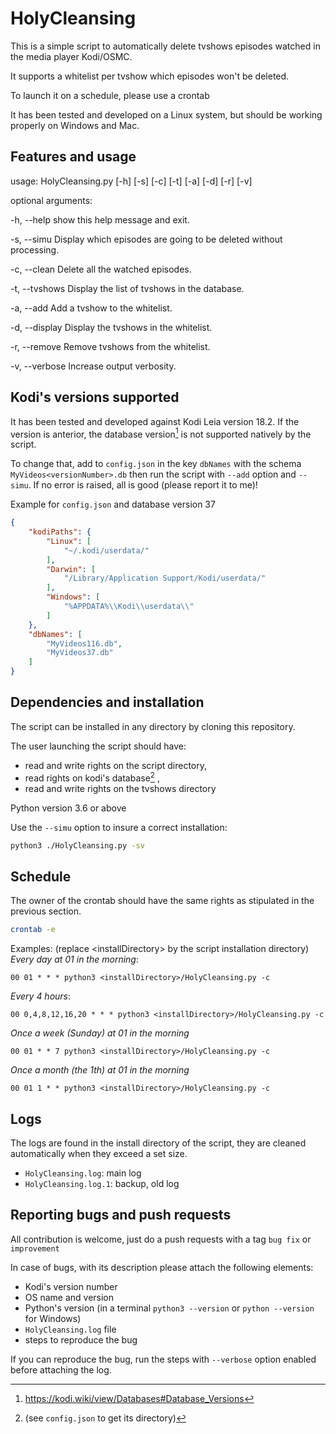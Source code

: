 # HolyCleansing

This is a simple script to automatically delete tvshows episodes watched in the media player Kodi/OSMC.

It supports a whitelist per tvshow which episodes won't be deleted.

To launch it on a schedule, please use a crontab

It has been tested and developed on a Linux system, but should be working properly on Windows and Mac.

## Features and usage

usage: HolyCleansing.py [-h] [-s] [-c] [-t] [-a] [-d] [-r] [-v]

optional arguments:

  -h, --help     show this help message and exit.

  -s, --simu     Display which episodes are going to be deleted without processing.

  -c, --clean    Delete all the watched episodes.

  -t, --tvshows  Display the list of tvshows in the database.

  -a, --add      Add a tvshow to the whitelist.

  -d, --display  Display the tvshows in the whitelist.

  -r, --remove   Remove tvshows from the whitelist.

  -v, --verbose  Increase output verbosity.
  
## Kodi's versions supported

It has been tested and developed against Kodi Leia version 18.2. If the version is anterior, the database version[^1]  is not supported natively by the script.
[^1]: https://kodi.wiki/view/Databases#Database_Versions

To change that, add to `config.json` in the key `dbNames` with the schema `MyVideos<versionNumber>.db` then run the script with `--add` option and `--simu`. If no error is raised, all is good (please report it to me)!

Example for `config.json` and database version 37
```json
{
    "kodiPaths": {
        "Linux": [
            "~/.kodi/userdata/"
        ],
        "Darwin": [
            "/Library/Application Support/Kodi/userdata/"
        ],
        "Windows": [
            "%APPDATA%\\Kodi\\userdata\\"
        ]
    },
    "dbNames": [
        "MyVideos116.db",
        "MyVideos37.db"
    ]
}
```

## Dependencies and installation
The script can be installed in any directory by cloning this repository.

The user launching the script should have:
- read and write rights on the script directory,
- read rights on kodi's database[^2] ,
- read and write rights on the tvshows directory
[^2]: (see `config.json` to get its directory)

Python version 3.6 or above

Use the `--simu` option to insure a correct installation:
```bash
python3 ./HolyCleansing.py -sv
```

## Schedule
The owner of the crontab should have the same rights as stipulated in the previous section.

```bash
crontab -e
```
Examples:
(replace <installDirectory\> by the script installation directory)
_Every day at 01 in the morning_:
```cron
00 01 * * * python3 <installDirectory>/HolyCleansing.py -c
```
_Every 4 hours_:
```cron
00 0,4,8,12,16,20 * * * python3 <installDirectory>/HolyCleansing.py -c
```

_Once a week (Sunday) at 01 in the morning_
```cron
00 01 * * 7 python3 <installDirectory>/HolyCleansing.py -c
```

_Once a month (the 1th) at 01 in the morning_
```cron
00 01 1 * * python3 <installDirectory>/HolyCleansing.py -c
```
## Logs
The logs are found in the install directory of the script, they are cleaned automatically when they exceed a set size.

- `HolyCleansing.log`: main log
- `HolyCleansing.log.1`: backup, old log

## Reporting bugs and push requests
All contribution is welcome, just do a push requests with a tag `bug fix` or `improvement`

In case of bugs, with its description please attach the following elements:

- Kodi's version number
- OS name and version
- Python's version (in a terminal `python3 --version` or `python --version` for Windows)
- `HolyCleansing.log` file
- steps to reproduce the bug

If you can reproduce the bug, run the steps with `--verbose` option enabled before attaching the log.

